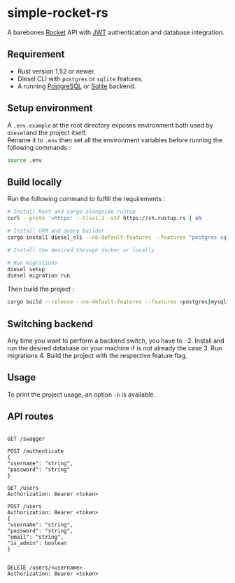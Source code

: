 # simple-rocket-rs

A barebones [Rocket](https://rocket.rs) API with [JWT](https://jwt.io) authentication and 
database integration. 

## Requirement
- Rust version 1.52 or newer.
- Diesel CLI with `postgres` or `sqlite` features.
- A running [PostgreSQL](https://www.postgresql.org/) or [Sqlite](https://www.sqlite.org/index.html) backend.
  
## Setup environment

A `.env.example` at the root directory exposes environment both used by `diesel`and the project itself.  
Rename it to `.env` then set all the environment variables before running the following commands :

``` bash
source .env
```

## Build locally

Run the following command to fulfill the requirements :

``` bash
# Install Rust and cargo alongside rustup
curl --proto '=https' --tlsv1.2 -sSf https://sh.rustup.rs | sh

# Install ORM and query builder
cargo install diesel_cli --no-default-features --features "postgres sqlite"

# Install the desired through docker or locally

# Run migrations
diesel setup 
diesel migration run
```

Then build the project :


``` bash
cargo build --release --no-default-features --features <postgres|mysql>
```

## Switching backend

Any time you want to perform a backend switch, you have to :
2. Install and run the desired database on your machine if is not already the case
3. Run migrations
4. Build the project with the respective feature flag.

## Usage

To print the project usage, an option `-h` is available.

## API routes

``` http

GET /swagger

POST /authenticate
{
"username": "string",
"password": "string"
}

GET /users
Authorization: Bearer <token>

POST /users
Authorization: Bearer <token>
{
"username": "string",
"password": "string",
"email": "string",
"is_admin": boolean
}


DELETE /users/<username>
Authorization: Bearer <token>
```


